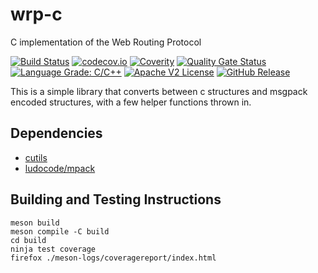 <!--
SPDX-FileCopyrightText: 2016-2021 Comcast Cable Communications Management, LLC
SPDX-License-Identifier: Apache-2.0
-->
# wrp-c

C implementation of the Web Routing Protocol

[![Build Status](https://github.com/xmidt-org/wrp-c/workflows/CI/badge.svg)](https://github.com/xmidt-org/wrp-c/actions)
[![codecov.io](http://codecov.io/github/xmidt-org/wrp-c/coverage.svg?branch=main)](http://codecov.io/github/xmidt-org/wrp-c?branch=main)
[![Coverity](https://img.shields.io/coverity/scan/23254.svg)](https://scan.coverity.com/projects/xmidt-org-wrp-c)
[![Quality Gate Status](https://sonarcloud.io/api/project_badges/measure?project=xmidt-org_wrp-c&metric=alert_status)](https://sonarcloud.io/dashboard?id=xmidt-org_wrp-c)
[![Language Grade: C/C++](https://img.shields.io/lgtm/grade/cpp/g/xmidt-org/wrp-c.svg?logo=lgtm&logoWidth=18)](https://lgtm.com/projects/g/xmidt-org/wrp-c/context:cpp)
[![Apache V2 License](http://img.shields.io/badge/license-Apache%20V2-blue.svg)](https://github.com/xmidt-org/wrp-c/blob/main/LICENSE.txt)
[![GitHub Release](https://img.shields.io/github/release/xmidt-org/wrp-c.svg)](CHANGELOG.md)

This is a simple library that converts between c structures and msgpack encoded
structures, with a few helper functions thrown in.

## Dependencies

- [cutils](https://github.com/xmidt-org/cutils)
- [ludocode/mpack](https://github.com/ludocode/mpack)

## Building and Testing Instructions

```
meson build
meson compile -C build
cd build
ninja test coverage
firefox ./meson-logs/coveragereport/index.html
```
